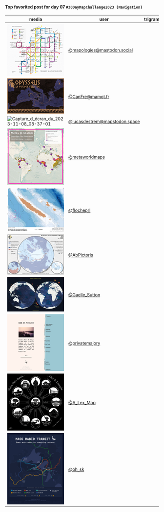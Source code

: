 #### Top favorited post for day 07 `#30DayMapChallenge2023 (Navigation)`

| media | user | trigramme |
|-------|------|-----------|
|![image](uploads/c902d507af5071e345c90663cc7a6d37/image.png)|[@mapologies@mastodon.social](https://mastodon.tetaneutral.net/@mapologies@mastodon.social/111367992452163054)|  |
|![image](uploads/7b3cdfc47560387429ced7c65eed3251/image.png)|[@CanFre@mamot.fr](https://mastodon.tetaneutral.net/@CanFre@mamot.fr/111368463508861699)|  |
|![Capture_d_écran_du_2023-11-08_08-37-01](uploads/5d96cb2aab9589d7825712d5a9b57038/Capture_d_écran_du_2023-11-08_08-37-01.png)|[@lucasdestrem@mapstodon.space](https://mastodon.tetaneutral.net/@lucasdestrem@mapstodon.space/111370296431549788)|  |
|![image](uploads/fee8e4cce68f24c97609e537aff0ccd8/image.png)|[@metaworldmaps](https://twitter.com/metaworldmaps/status/1721994785131569391)|  |
|![image](uploads/47b7806b2e7a512a3218ae8c2e19b8e5/image.png)|[@flocheprl](https://twitter.com/flocheprl/status/1721995300594745425)|  |
|![image](uploads/8e25d730060e61ade7677f8f5f23fd6e/image.png)|[@AbPictoris](https://twitter.com/AbPictoris/status/1721927839178436957)|  |
|![image](uploads/ee2f097561e30b47f7b401cb67c9c4fd/image.png)|[@Gaelle_Sutton](https://twitter.com/Gaelle_Sutton/status/1721804452733067773)|  |
|![image](uploads/2bf1c3ccbebf6500b90c6df39c16c86d/image.png)|[@privatemajory](https://twitter.com/privatemajory/status/1721889309161304344)|  |
|![image](uploads/9fca6fde889822dd42a45a0b0e94b17d/image.png)|[@A_Lex_Map](https://twitter.com/A_Lex_Map/status/1721801675868934340)|  |
|![image](uploads/da239929489aeac9773f8f1fd070dba1/image.png)|[@oh_sk](https://twitter.com/oh_sk/status/1721875113224572956)|  |